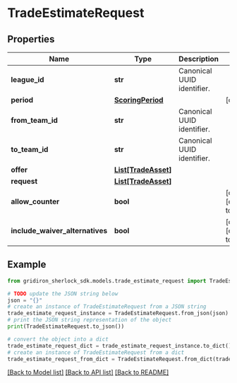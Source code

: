 # TradeEstimateRequest


## Properties

Name | Type | Description | Notes
------------ | ------------- | ------------- | -------------
**league_id** | **str** | Canonical UUID identifier. | 
**period** | [**ScoringPeriod**](ScoringPeriod.md) |  | [optional] 
**from_team_id** | **str** | Canonical UUID identifier. | 
**to_team_id** | **str** | Canonical UUID identifier. | 
**offer** | [**List[TradeAsset]**](TradeAsset.md) |  | 
**request** | [**List[TradeAsset]**](TradeAsset.md) |  | 
**allow_counter** | **bool** |  | [optional] [default to True]
**include_waiver_alternatives** | **bool** |  | [optional] [default to False]

## Example

```python
from gridiron_sherlock_sdk.models.trade_estimate_request import TradeEstimateRequest

# TODO update the JSON string below
json = "{}"
# create an instance of TradeEstimateRequest from a JSON string
trade_estimate_request_instance = TradeEstimateRequest.from_json(json)
# print the JSON string representation of the object
print(TradeEstimateRequest.to_json())

# convert the object into a dict
trade_estimate_request_dict = trade_estimate_request_instance.to_dict()
# create an instance of TradeEstimateRequest from a dict
trade_estimate_request_from_dict = TradeEstimateRequest.from_dict(trade_estimate_request_dict)
```
[[Back to Model list]](../README.md#documentation-for-models) [[Back to API list]](../README.md#documentation-for-api-endpoints) [[Back to README]](../README.md)


